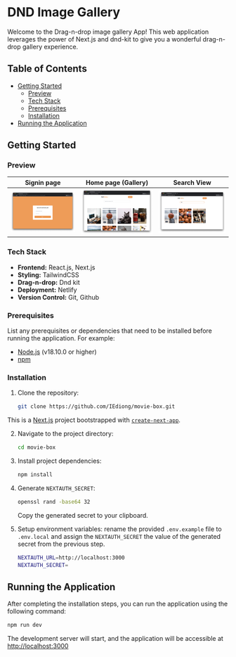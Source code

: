 # DND Image Gallery

Welcome to the Drag-n-drop image gallery App! This web application leverages the power of Next.js and dnd-kit to give you a wonderful drag-n-drop gallery experience.

## Table of Contents

- [Getting Started](#getting-started)
  - [Preview](#preview)
  - [Tech Stack](#tech-stack)
  - [Prerequisites](#prerequisites)
  - [Installation](#installation)
- [Running the Application](#running-the-application)

## Getting Started

### Preview

| Signin page | Home page (Gallery) | Search View |
| --- | --- | --- |
| ![signin page](./screenshots/desktop-signin-page.png) | ![signin page](./screenshots/desktop-home-page.png) | ![signin page](./screenshots/desktop-search-view.png) |

### Tech Stack

- **Frontend:** React.js, Next.js
- **Styling:** TailwindCSS
- **Drag-n-drop:** Dnd kit
- **Deployment:** Netlify
- **Version Control:** Git, Github

### Prerequisites

List any prerequisites or dependencies that need to be installed before running the application. For example:

- [Node.js](https://nodejs.org/) (v18.10.0 or higher)
- [npm](https://www.npmjs.com/)

### Installation

1. Clone the repository:

   ```bash
   git clone https://github.com/IEdiong/movie-box.git
   ```

This is a [Next.js](https://nextjs.org/) project bootstrapped with [`create-next-app`](https://github.com/vercel/next.js/tree/canary/packages/create-next-app).

2. Navigate to the project directory:

   ```bash
   cd movie-box
   ```

3. Install project dependencies:

   ```bash
   npm install
   ```

4. Generate `NEXTAUTH_SECRET`:

   ```bash
   openssl rand -base64 32
   ```

   Copy the generated secret to your clipboard.

5. Setup environment variables: rename the provided `.env.example` file to `.env.local` and assign the `NEXTAUTH_SECRET` the value of the generated secret from the previous step.

   ```bash
   NEXTAUTH_URL=http://localhost:3000
   NEXTAUTH_SECRET=
   ```

## Running the Application

After completing the installation steps, you can run the application using the following command:

```bash
npm run dev
```

The development server will start, and the application will be accessible at [http://localhost:3000](http://localhost:3000)

<!-- ## Key Features
- **Browse Movies:** Explore a vast library of movies across different genres and categories.

- **Movie Details:** Get detailed information about each movie, including cast, plot, release date, and more.

- **Search Functionality:** Easily find your favorite movies or discover new ones with our robust search feature. -->

